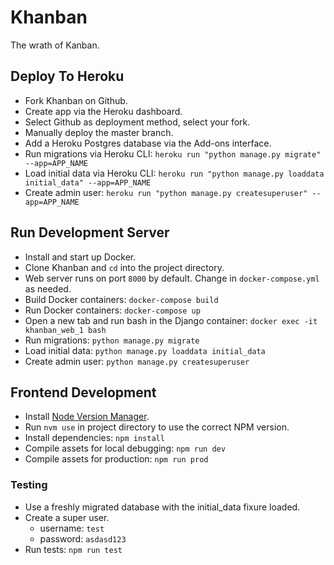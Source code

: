 # Khanban

The wrath of Kanban.


## Deploy To Heroku

- Fork Khanban on Github.
- Create app via the Heroku dashboard.
- Select Github as deployment method, select your fork.
- Manually deploy the master branch.
- Add a Heroku Postgres database via the Add-ons interface.
- Run migrations via Heroku CLI: `heroku run "python manage.py migrate" --app=APP_NAME`
- Load initial data via Heroku CLI: `heroku run "python manage.py loaddata initial_data" --app=APP_NAME`
- Create admin user: `heroku run "python manage.py createsuperuser" --app=APP_NAME`


## Run Development Server

- Install and start up Docker.
- Clone Khanban and `cd` into the project directory.
- Web server runs on port `8000` by default. Change in `docker-compose.yml` as needed.
- Build Docker containers: `docker-compose build`
- Run Docker containers: `docker-compose up`
- Open a new tab and run bash in the Django container: `docker exec -it khanban_web_1 bash`
- Run migrations: `python manage.py migrate`
- Load initial data: `python manage.py loaddata initial_data`
- Create admin user: `python manage.py createsuperuser`


## Frontend Development

- Install [Node Version Manager](https://github.com/creationix/nvm).
- Run `nvm use` in project directory to use the correct NPM version.
- Install dependencies: `npm install`
- Compile assets for local debugging: `npm run dev`
- Compile assets for production: `npm run prod`


### Testing

- Use a freshly migrated database with the initial_data fixure loaded.
- Create a super user.
    - username: `test`
    - password: `asdasd123`
- Run tests: `npm run test`
